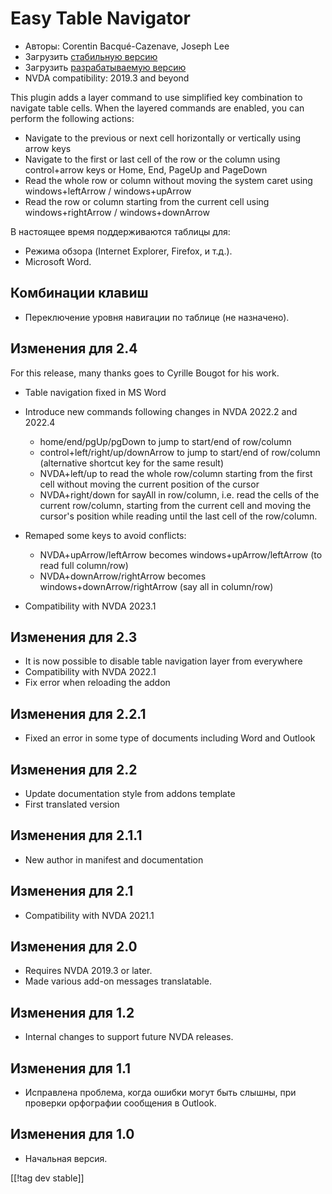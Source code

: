 # Easy Table Navigator #

* Авторы: Corentin Bacqué-Cazenave, Joseph Lee
* Загрузить [стабильную версию][1]
* Загрузить [разрабатываемую версию][2]
* NVDA compatibility: 2019.3 and beyond

This plugin adds a layer command to use simplified key combination to
navigate table cells.  When the layered commands are enabled, you can
perform the following actions:

* Navigate to the previous or next cell horizontally or vertically using
  arrow keys
* Navigate to the first or last cell of the row or the column using
  control+arrow keys or Home, End, PageUp and PageDown
* Read the whole row or column without moving the system caret using
  windows+leftArrow / windows+upArrow
* Read the row or column starting from the current cell using
  windows+rightArrow / windows+downArrow

В настоящее время поддерживаются таблицы для:

* Режима обзора (Internet Explorer, Firefox, и т.д.).
* Microsoft Word.

## Комбинации клавиш

* Переключение уровня навигации по таблице (не назначено).

## Изменения для 2.4

For this release, many thanks goes to Cyrille Bougot for his work.

* Table navigation fixed in MS Word
* Introduce new commands following changes in NVDA 2022.2 and 2022.4

    * home/end/pgUp/pgDown to jump to start/end of row/column
    * control+left/right/up/downArrow to jump to start/end of row/column
      (alternative shortcut key for the same result)
    * NVDA+left/up to read the whole row/column starting from the first cell
      without moving the current position of the cursor
    * NVDA+right/down for sayAll in row/column, i.e. read the cells of the
      current row/column, starting from the current cell and moving the
      cursor's position while reading until the last cell of the row/column.

* Remaped some keys to avoid conflicts:

    * NVDA+upArrow/leftArrow becomes windows+upArrow/leftArrow (to read full
      column/row)
    * NVDA+downArrow/rightArrow becomes windows+downArrow/rightArrow (say
      all in column/row)

* Compatibility with NVDA 2023.1

## Изменения для 2.3

* It is now possible to disable table navigation layer from everywhere
* Compatibility with NVDA 2022.1
* Fix error when reloading the addon

## Изменения для 2.2.1

* Fixed an error in some type of documents including Word and Outlook

## Изменения для 2.2

* Update documentation style from addons template
* First translated version

## Изменения для 2.1.1

* New author in manifest and documentation

## Изменения для 2.1

* Compatibility with NVDA 2021.1

## Изменения для 2.0

* Requires NVDA 2019.3 or later.
* Made various add-on messages translatable.

## Изменения для 1.2

* Internal changes to support future NVDA releases.

## Изменения для 1.1

* Исправлена проблема, когда ошибки могут быть слышны, при проверки
  орфографии сообщения в Outlook.

## Изменения для 1.0

*   Начальная версия.

[[!tag dev stable]]

[1]: https://www.nvaccess.org/addonStore/legacy?file=etn

[2]: https://www.nvaccess.org/addonStore/legacy?file=etn-dev

